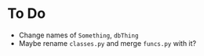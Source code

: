 # To Do

* Change names of `Something`, `dbThing`
* Maybe rename `classes.py` and merge `funcs.py` with it?